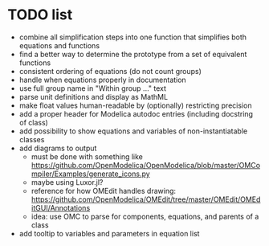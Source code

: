 # TODO list

* combine all simplification steps into one function that simplifies both equations and functions
* find a better way to determine the prototype from a set of equivalent functions
* consistent ordering of equations (do not count groups)
* handle when equations properly in documentation
* use full group name in "Within group ..." text
* parse unit definitions and display as MathML
* make float values human-readable by (optionally) restricting precision
* add a proper header for Modelica autodoc entries (including docstring of class)
* add possibility to show equations and variables of non-instantiatable classes
* add diagrams to output
  * must be done with something like https://github.com/OpenModelica/OpenModelica/blob/master/OMCompiler/Examples/generate_icons.py
  * maybe using Luxor.jl?
  * reference for how OMEdit handles drawing: https://github.com/OpenModelica/OMEdit/tree/master/OMEdit/OMEditGUI/Annotations
  * idea: use OMC to parse for components, equations, and parents of a class
* add tooltip to variables and parameters in equation list
